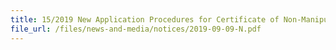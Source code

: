 ```yaml
---
title: 15/2019 New Application Procedures for Certificate of Non-Manipulation (CNM)  
file_url: /files/news-and-media/notices/2019-09-09-N.pdf
---
```

